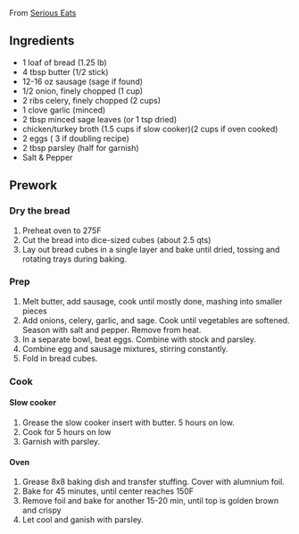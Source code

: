 
From [Serious Eats](https://www.seriouseats.com/recipes/2010/11/classic-sage-and-sausage-stuffing-or-dressing-recipe.html)

## Ingredients

* 1 loaf of bread (1.25 lb)
* 4 tbsp butter (1/2 stick)
* 12-16 oz sausage (sage if found)
* 1/2 onion, finely chopped (1 cup)
* 2 ribs celery, finely chopped (2 cups)
* 1 clove garlic (minced)
* 2 tbsp minced sage leaves (or 1 tsp dried)
* chicken/turkey broth (1.5 cups if slow cooker)(2 cups if oven cooked)
* 2 eggs ( 3 if doubling recipe)
* 2 tbsp parsley (half for garnish)
* Salt & Pepper

## Prework

### Dry the bread

1. Preheat oven to 275F
1. Cut the bread into dice-sized cubes (about 2.5 qts)
1. Lay out bread cubes in a single layer and bake until dried, tossing and rotating trays during baking.

### Prep

1. Melt butter, add sausage, cook until mostly done, mashing into smaller pieces
1. Add onions, celery, garlic, and sage. Cook until vegetables are softened. Season with salt and pepper. Remove from heat.
1. In a separate bowl, beat eggs. Combine with stock and parsley.
1. Combine egg and sausage mixtures, stirring constantly.
2. Fold in bread cubes.

### Cook

#### Slow cooker

1. Grease the slow cooker insert with butter. 5 hours on low.
1. Cook for 5 hours on low
1. Garnish with parsley.

#### Oven

1. Grease 8x8 baking dish and transfer stuffing. Cover with alumnium foil.
1. Bake for 45 minutes, until center reaches 150F
1. Remove foil and bake for another 15-20 min, until  top is golden brown and crispy
1. Let cool and ganish with parsley.
